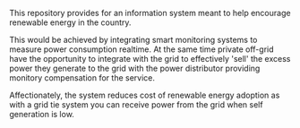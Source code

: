 This repository provides for an information system meant to help encourage renewable energy in the country.

This would be achieved by integrating smart monitoring systems to measure power consumption realtime. At the same time private off-grid have the opportunity to integrate with the grid to effectively 'sell' the excess power they generate to the grid with the power distributor providing monitory compensation for the service.

Affectionately, the system reduces cost of renewable energy adoption as with a grid tie system you can receive power from the grid when self generation is low.